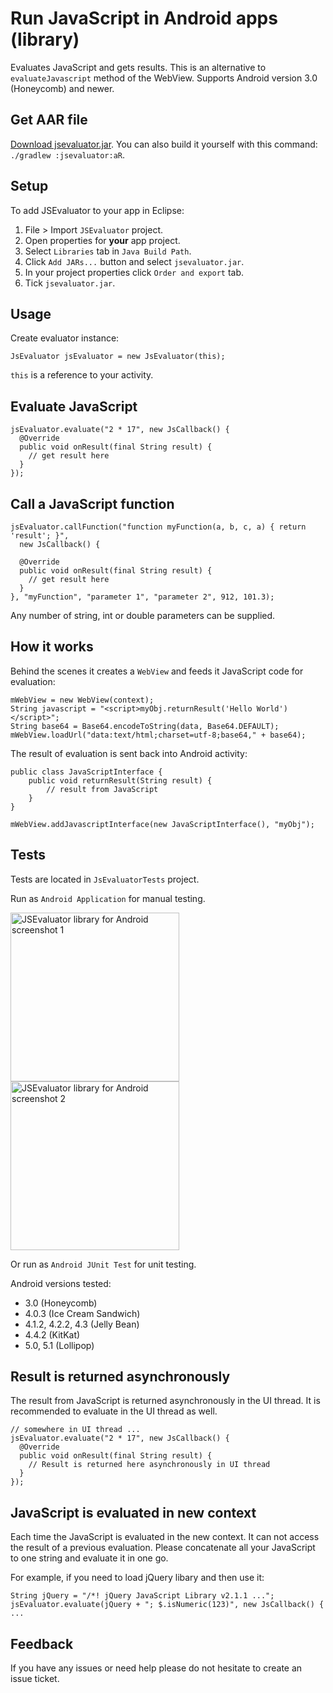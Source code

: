 # Run JavaScript in Android apps (library)

Evaluates JavaScript and gets results. This is an alternative to `evaluateJavascript` method of the WebView. Supports Android version 3.0 (Honeycomb) and newer.

## Get AAR file

[Download jsevaluator.jar](https://github.com/evgenyneu/js-evaluator-for-android/blob/master/jsevaluator/build/outputs/aar/jsevaluator-1.0.aar). You can also build it yourself with this command: `./gradlew :jsevaluator:aR`.

## Setup

To add JSEvaluator to your app in Eclipse:

1. File > Import `JSEvaluator` project.
1. Open properties for **your** app project.
1. Select `Libraries` tab in `Java Build Path`.
1. Click `Add JARs...` button and select `jsevaluator.jar`.
1. In your project properties click `Order and export` tab.
1. Tick `jsevaluator.jar`.

## Usage

Create evaluator instance:

    JsEvaluator jsEvaluator = new JsEvaluator(this);

`this` is a reference to your activity.

## Evaluate JavaScript

    jsEvaluator.evaluate("2 * 17", new JsCallback() {
      @Override
      public void onResult(final String result) {
        // get result here
      }
    });

## Call a JavaScript function

    jsEvaluator.callFunction("function myFunction(a, b, c, a) { return 'result'; }",
      new JsCallback() {

      @Override
      public void onResult(final String result) {
        // get result here
      }
    }, "myFunction", "parameter 1", "parameter 2", 912, 101.3);

Any number of string, int or double parameters can be supplied.

## How it works

Behind the scenes it creates a `WebView` and feeds it JavaScript code for evaluation:

    mWebView = new WebView(context);
    String javascript = "<script>myObj.returnResult('Hello World')</script>";
    String base64 = Base64.encodeToString(data, Base64.DEFAULT);
    mWebView.loadUrl("data:text/html;charset=utf-8;base64," + base64);

The result of evaluation is sent back into Android activity:

    public class JavaScriptInterface {
    	public void returnResult(String result) {
    		// result from JavaScript
    	}
    }

    mWebView.addJavascriptInterface(new JavaScriptInterface(), "myObj");

## Tests

Tests are located in `JsEvaluatorTests` project.

Run as `Android Application` for manual testing.

<img src='https://raw.githubusercontent.com/evgenyneu/js-evaluator-for-android/master/js_evaluator_screenshot_1_2014_08_30.png' width='270' alt='JSEvaluator library for Android screenshot 1'>

<img src='https://raw.github.com/evgenyneu/js-evaluator-for-android/master/js_evaluator_screenshot_2.png' width='270' alt='JSEvaluator library for Android screenshot 2'>


Or run as `Android JUnit Test` for unit testing.

Android versions tested:

* 3.0 (Honeycomb)
* 4.0.3 (Ice Cream Sandwich)
* 4.1.2, 4.2.2, 4.3 (Jelly Bean)
* 4.4.2 (KitKat)
* 5.0, 5.1 (Lollipop)

## Result is returned asynchronously

The result from JavaScript is returned asynchronously in the UI thread. It is recommended to evaluate in the UI thread as well.

    // somewhere in UI thread ...
    jsEvaluator.evaluate("2 * 17", new JsCallback() {
      @Override
      public void onResult(final String result) {
        // Result is returned here asynchronously in UI thread
      }
    });

## JavaScript is evaluated in new context

Each time the JavaScript is evaluated in the new context. It can not access the result of a previous evaluation.
Please concatenate all your JavaScript to one string and evaluate it in one go.

For example, if you need to load jQuery libary and then use it:

    String jQuery = "/*! jQuery JavaScript Library v2.1.1 ...";
    jsEvaluator.evaluate(jQuery + "; $.isNumeric(123)", new JsCallback() { ...


## Feedback

If you have any issues or need help please do not hesitate to create an issue ticket.

